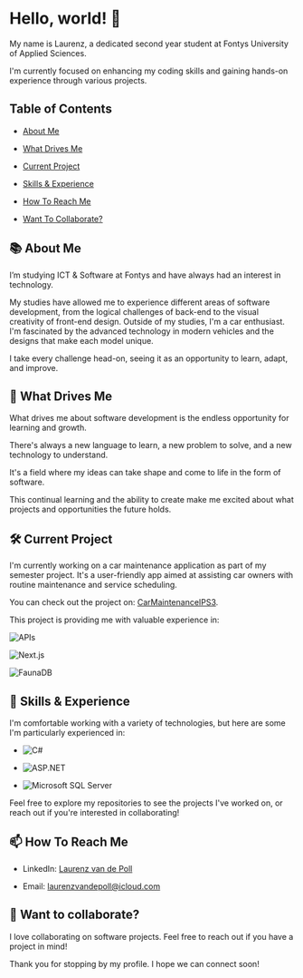 
# Hello, world! 👋

  

My name is Laurenz, a dedicated second year student at Fontys University of Applied Sciences.

I'm currently focused on enhancing my coding skills and gaining hands-on experience through various projects.

  

## Table of Contents

  

- [About Me](#-about-me)

- [What Drives Me](#-what-drives-me)

- [Current Project](#-current-project)

- [Skills & Experience](#-skills--experience)

- [How To Reach Me](#-how-to-reach-me)

- [Want To Collaborate?](#-want-to-collaborate)

  
  

## 📚 About Me

  

I’m studying ICT & Software at Fontys and have always had an interest in technology.

My studies have allowed me to experience different areas of software development, from the logical challenges of back-end to the visual creativity of front-end design. Outside of my studies, I'm a car enthusiast. I'm fascinated by the advanced technology in modern vehicles and the designs that make each model unique.

I take every challenge head-on, seeing it as an opportunity to learn, adapt, and improve.

  
  

## 🚀 What Drives Me

  

What drives me about software development is the endless opportunity for learning and growth.

There's always a new language to learn, a new problem to solve, and a new technology to understand.

It's a field where my ideas can take shape and come to life in the form of software.

This continual learning and the ability to create make me excited about what projects and opportunities the future holds.

  

## 🛠️ Current Project

  

I'm currently working on a car maintenance application as part of my semester project. It's a user-friendly app aimed at assisting car owners with routine maintenance and service scheduling.

  

You can check out the project on: [CarMaintenanceIPS3](https://github.com/CarMaintenanceIPS3).

  

This project is providing me with valuable experience in:

  

![APIs](https://img.shields.io/badge/APIs-RESTful-orange)

![Next.js](https://img.shields.io/badge/Next.js-V13-black)

![FaunaDB](https://img.shields.io/badge/FaunaDB-cloud_based-green)

  
  

## 🧰 Skills & Experience

  

I'm comfortable working with a variety of technologies, but here are some I'm particularly experienced in:

- ![C#](https://img.shields.io/badge/C%23-239120?style=for-the-badge&logo=c-sharp&logoColor=white)

- ![ASP.NET](https://img.shields.io/badge/ASP.NET-%231572B6.svg?style=for-the-badge&logo=.net&logoColor=white)

- ![Microsoft SQL Server](https://img.shields.io/badge/Microsoft%20SQL%20Sever-CC2927?style=for-the-badge&logo=microsoft%20sql%20server&logoColor=white)

  

Feel free to explore my repositories to see the projects I've worked on, or reach out if you're interested in collaborating!

  

## 📫 How To Reach Me

  

- LinkedIn: [Laurenz van de Poll](https://www.linkedin.com/in/laurenz-van-de-poll-225868238)

- Email: laurenzvandepoll@icloud.com

  

## 🎯 Want to collaborate?

  

I love collaborating on software projects. Feel free to reach out if you have a project in mind!

  

Thank you for stopping by my profile. I hope we can connect soon!
